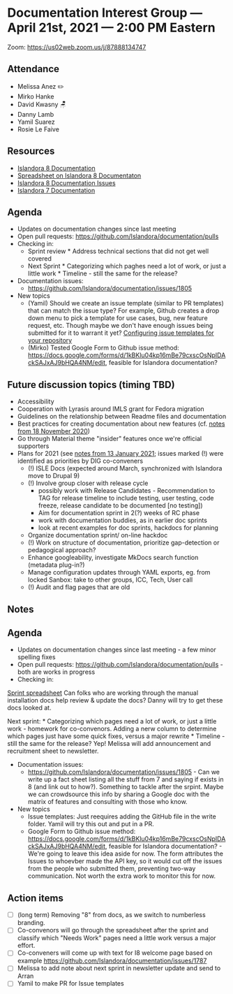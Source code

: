 # Documentation Interest Group — April 21st, 2021 — 2:00 PM Eastern

Zoom:  https://us02web.zoom.us/j/87888134747

## Attendance

* Melissa Anez ✏️
* Mirko Hanke
* David Kwasny 🪑
* Danny Lamb
* Yamil Suarez
* Rosie Le Faive
  
## Resources
* [Islandora 8 Documentation](https://islandora.github.io/documentation/)
* [Spreadsheet on Islandora 8 Documentaton](https://docs.google.com/spreadsheets/d/1E-kRw9xE60CKK0qL1-phzeVKjEZu3qBKZ9d3LH1hDEE/edit?usp=sharing)
* [Islandora 8 Documentation Issues](https://github.com/Islandora/documentation/labels/documentation)
* [Islandora 7 Documentation](https://wiki.lyrasis.org/display/ISLANDORA/Start)

## Agenda
* Updates on documentation changes since last meeting
* Open pull requests: https://github.com/Islandora/documentation/pulls
* Checking in:
    * Sprint review
          *  Address technical sections that did not get well covered
    * Next Sprint
          * Categorizing which paghes need a lot of work, or just a little work
          * Timeline - still the same for the release? 
* Documentation issues:
    * https://github.com/Islandora/documentation/issues/1805
* New topics
  * (Yamil) Should we create an issue template (similar to PR templates) that can match the issue type? For example, Github creates a drop down menu to pick a template for use cases, bug, new feature request, etc. Though maybe we don't have enough issues being submitted for it to warrant it yet? [Configuring issue templates for your repository](https://docs.github.com/en/communities/using-templates-to-encourage-useful-issues-and-pull-requests/configuring-issue-templates-for-your-repository) 
  * (Mirko) Tested Google Form to Github issue method: https://docs.google.com/forms/d/1kBKlu04kp16mBe79cxscOsNpIDAckSAJxAJ9bHQA4NM/edit, feasible for Islandora documentation?

## Future discussion topics (timing TBD)
* Accessibility
* Cooperation with Lyrasis around IMLS grant for Fedora migration
* Guidelines on the relationship between Readme files and documentation
* Best practices for creating documentation about new features (cf. [notes from 18 November 2020](../2020/18-11-20.md))
* Go through Material theme "insider" features once we're official supporters
* Plans for 2021 (see [notes from 13 January 2021](https://github.com/islandora-interest-groups/Islandora-Documentation-Interest-Group/blob/main/meetings/2021/01-13-21.md); issues marked (!) were identified as priorities by DIG co-conveners
  * (!) ISLE Docs (expected around March, synchronized with Islandora move to Drupal 9)
  * (!) Involve group closer with release cycle 
      * possibly work with Release Candidates - Recommendation to TAG for release timeline to include testing, user testing, code freeze, release candidate to be documented [no testing])
      * Aim for documentation sprint in 2(?) weeks of RC phase
      * work with documentation buddies, as in earlier doc sprints
      * look at recent examples for doc sprints, hackdocs for planning
  * Organize documentation sprint/ on-line hackdoc
  * (!) Work on structure of documentation, prioritize gap-detection or pedagogical approach?
  * Enhance googleability, investigate MkDocs search function (metadata plug-in?)
  * Manage configuration updates through YAML exports, eg. from locked Sanbox: take to other groups, ICC, Tech, User call
  * (!) Audit and flag pages that are old

## Notes

## Agenda
* Updates on documentation changes since last meeting - a few minor spelling fixes
* Open pull requests: https://github.com/Islandora/documentation/pulls - both are works in progress
* Checking in:

[Sprint spreadsheet](https://docs.google.com/spreadsheets/d/1E-kRw9xE60CKK0qL1-phzeVKjEZu3qBKZ9d3LH1hDEE/) Can folks who are working through the manual installation docs help review & update the docs? Danny will try to get these docs looked at. 

Next sprint: 
          * Categorizing which pages need a lot of work, or just a little work - homework for co-convenors. Adding a nerw column to determine which pages just have some quick fixes, versus a major rewrite
          * Timeline - still the same for the release? Yep! Melissa will add announcement and recruitment sheet to newsletter.


* Documentation issues:
    * https://github.com/Islandora/documentation/issues/1805 - Can we write up a fact sheet listing all the stuff from 7 and saying if exists in 8 (and link out to how?). Something to tackle after the srpint. Maybe we can crowdsource this info by sharing a Google doc with the matrix of features and consulting with those who know. 
* New topics
  * Issue templates: Just reequires adding the GitHub file in the write folder. Yamil will try this out and put in a PR.
  * Google Form to Github issue method: https://docs.google.com/forms/d/1kBKlu04kp16mBe79cxscOsNpIDAckSAJxAJ9bHQA4NM/edit, feasible for Islandora documentation? - We're going to leave this idea aside for now. The form attributes the Issues to whoevber made the API key, so it would cut off the issues from the people who submitted them, preventing two-way communication. Not worth the extra work to monitor this for now. 
  
## Action items

* [ ] (long term) Removing "8" from docs, as we switch to numberless branding.
* [ ] Co-convenors will go through the spreadsheet after the sprint and classify which "Needs Work" pages need a little work versus a major effort.
* [ ] Co-conveners will come up with text for I8 welcome page based on example https://github.com/Islandora/documentation/issues/1787
* [ ] Melissa to add note about next sprint in newsletter update and send to Arran
* [ ] Yamil to make PR for Issue templates
